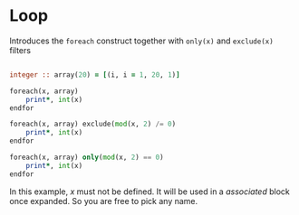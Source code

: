 # Loop

Introduces the `foreach` construct together with `only(x)` and `exclude(x)` filters

```fortran

integer :: array(20) = [(i, i = 1, 20, 1)]

foreach(x, array)
    print*, int(x)
endfor

foreach(x, array) exclude(mod(x, 2) /= 0)
    print*, int(x)
endfor

foreach(x, array) only(mod(x, 2) == 0)
    print*, int(x)
endfor

```

In this example, _x_ must not be defined. It will be used in a _associated_ block once expanded. So you are free to pick any name.
